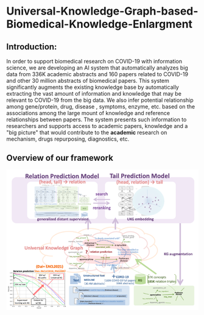 # Universal-Knowledge-Graph-based-Biomedical-Knowledge-Enlargment
## Introduction:
    
In order to support biomedical research on COVID-19 with information science, we are developing an AI system that automatically analyzes big data from 336K academic abstracts and 160 papers related to COVID-19 and other 30 million abstracts of biomedical papers. This system significantly augments the existing knowledge base by automatically extracting the vast amount of information and knowledge that may be relevant to COVID-19 from the big data. We also infer potential relationship among gene/protein, drug, disease , symptoms, enzyme, etc. based on the associations among the large mount of knowledge and reference relationships between papers. The system presents such information to researchers and supports access to academic papers, knowledge and a "big picture" that would contribute to the <b> academic </b> research on mechanism, drugs repurposing, diagnostics, etc.

## Overview of our framework
<img src="overview.png" width="700">
